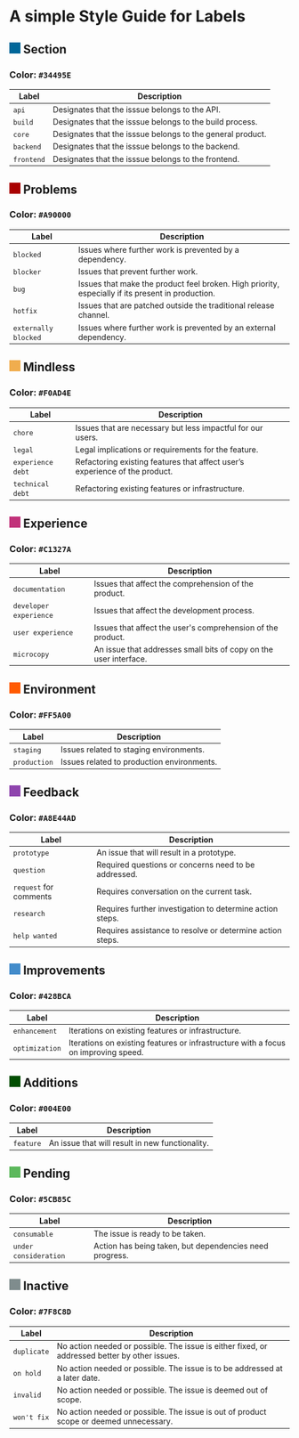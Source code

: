 # A simple Style Guide for Labels

## ![](assets/section.png) Section 
### Color: `#34495E`

|Label|Description|
|---|---|
|`api`|Designates that the isssue belongs to the API.|
|`build`|Designates that the isssue belongs to the build process.|
|`core`|Designates that the isssue belongs to the general product.|
|`backend`|Designates that the isssue belongs to the backend.|
|`frontend`|Designates that the isssue belongs to the frontend.|

## ![](assets/problems.png) Problems 
### Color: `#A90000`

|Label|Description|
|---|---|
|`blocked`|Issues where further work is prevented by a dependency.|
|`blocker`|Issues that prevent further work.|
|`bug`|Issues that make the product feel broken. High priority, especially if its present in production.|
|`hotfix`|Issues that are patched outside the traditional release channel.|
|`externally blocked`|Issues where further work is prevented by an external dependency.|

## ![](assets/mindless.png) Mindless 
### Color: `#F0AD4E`

|Label|Description|
|---|---|
|`chore`|Issues that are necessary but less impactful for our users.|
|`legal`|Legal implications or requirements for the feature.|
|`experience debt`|Refactoring existing features that affect user’s experience of the product.|
|`technical debt`|Refactoring existing features or infrastructure.|

## ![](assets/experience.png) Experience 
### Color: `#C1327A`

|Label|Description|
|---|---|
|`documentation`|Issues that affect the comprehension of the product.|
|`developer experience`|Issues that affect the development process.|
|`user experience`|Issues that affect the user's comprehension of the product.|
|`microcopy`|An issue that addresses small bits of copy on the user interface.|

## ![](assets/environment.png) Environment 
### Color: `#FF5A00`

|Label|Description|
|---|---|
|`staging`|Issues related to staging environments.|
|`production`|Issues related to production environments.|

## ![](assets/feedback.png) Feedback 
### Color: `#A8E44AD`

|Label|Description|
|---|---|
|`prototype`|An issue that will result in a prototype.|
|`question`| Required questions or concerns need to be addressed.|
|`request` for comments|Requires conversation on the current task.|
|`research`|Requires further investigation to determine action steps.|
|`help wanted`| Requires assistance to resolve or determine action steps.|

## ![](assets/improvements.png) Improvements 
### Color: `#428BCA`

|Label|Description|
|---|---|
|`enhancement`|Iterations on existing features or infrastructure.|
|`optimization`|Iterations on existing features or infrastructure with a focus on improving speed.|

## ![](assets/additions.png) Additions 
### Color: `#004E00`

|Label|Description|
|---|---|
|`feature`|An issue that will result in new functionality.|

## ![](assets/pending.png) Pending 
### Color: `#5CB85C`

|Label|Description|
|---|---|
|`consumable`|The issue is ready to be taken.|
|`under consideration`|Action has being taken, but dependencies need progress.|

## ![](assets/inactive.png) Inactive 
### Color: `#7F8C8D`

|Label|Description|
|---|---|
|`duplicate`|No action needed or possible. The issue is either fixed, or addressed better by other issues.|
|`on hold`|No action needed or possible. The issue is to be addressed at a later date.|
|`invalid`|No action needed or possible. The issue is deemed out of scope.|
|`won't fix`|No action needed or possible. The issue is out of product scope or deemed unnecessary.|